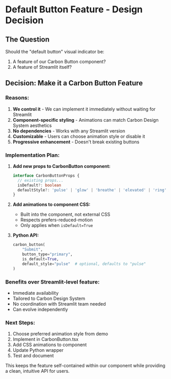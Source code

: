 # Default Button Feature - Design Decision

## The Question
Should the "default button" visual indicator be:
1. A feature of our Carbon Button component?
2. A feature of Streamlit itself?

## Decision: Make it a Carbon Button Feature

### Reasons:
1. **We control it** - We can implement it immediately without waiting for Streamlit
2. **Component-specific styling** - Animations can match Carbon Design System aesthetics
3. **No dependencies** - Works with any Streamlit version
4. **Customizable** - Users can choose animation style or disable it
5. **Progressive enhancement** - Doesn't break existing buttons

### Implementation Plan:

1. **Add new props to CarbonButton component:**
   ```typescript
   interface CarbonButtonProps {
     // existing props...
     isDefault?: boolean
     defaultStyle?: 'pulse' | 'glow' | 'breathe' | 'elevated' | 'ring'
   }
   ```

2. **Add animations to component CSS:**
   - Built into the component, not external CSS
   - Respects prefers-reduced-motion
   - Only applies when `isDefault=True`

3. **Python API:**
   ```python
   carbon_button(
       "Submit",
       button_type="primary",
       is_default=True,
       default_style="pulse"  # optional, defaults to "pulse"
   )
   ```

### Benefits over Streamlit-level feature:
- Immediate availability
- Tailored to Carbon Design System
- No coordination with Streamlit team needed
- Can evolve independently

### Next Steps:
1. Choose preferred animation style from demo
2. Implement in CarbonButton.tsx
3. Add CSS animations to component
4. Update Python wrapper
5. Test and document

This keeps the feature self-contained within our component while providing a clean, intuitive API for users.